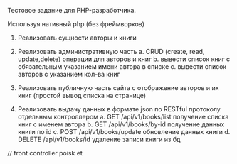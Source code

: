 Тестовое задание для PHP-разработчика.
 
Используя нативный php (без фреймворков)
 
1. Реализовать сущности авторы и книги
 
2. Реализовать административную часть
    a. CRUD (create, read, update,delete) операции для авторов и книг
    b. вывести список книг с обязательным указанием имени автора в списке
    c. вывести список авторов с указанием кол-ва книг
 
3.    Реализовать публичную часть сайта с отображение авторов и их книг (простой вывод списка на странице)
 
4.    Реализовать выдачу данных в формате json по RESTful протоколу отдельным контроллером
    a. GET /api/v1/books/list получение списка книг с именем автора 
    b. GET /api/v1/books/by-id получение данных книги по id 
    c. POST /api/v1/books/update обновление данных книги 
    d. DELETE /api/v1/books/id удаление записи книги из бд 
 

 // front controller poisk et